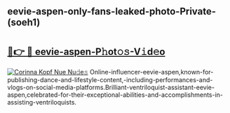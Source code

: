 ## eevie-aspen-only-fans​-leaked-photo​-Private-(soeh1)


# <h2><a href="https://mediaupload.pro?title=eevie-aspen&ref=git">🔗👉 🔴 eevie-aspen-P𝚑ot𝚘𝚜-V𝚒d𝚎o</a></h2>

[![Corinna Kopf Nue Nu𝚍e𝚜](https://i.imgur.com/0qMVB7G.gif)](https://mediaupload.pro?title=eevie-aspen&ref=git)
Online-influencer-eevie-aspen,known-for-publishing-dance-and-lifestyle-content,-including-performances-and-vlogs-on-social-media-platforms.Brilliant-ventriloquist-assistant-eevie-aspen,celebrated-for-their-exceptional-abilities-and-accomplishments-in-assisting-ventriloquists.  